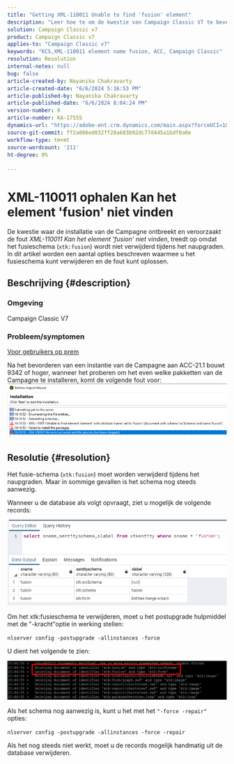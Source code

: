 ```yaml
---
title: "Getting XML-110011 Unable to find 'fusion' element"
description: "Leer hoe te om de kwestie van Campaign Classic V7 te bevestigen waar het fusieschema (xtk:fusion) niet in het proces van postupgrade wordt geschrapt."
solution: Campaign Classic v7
product: Campaign Classic v7
applies-to: "Campaign Classic v7"
keywords: "KCS,XML-110011 element name fusion, ACC, Campaign Classic"
resolution: Resolution
internal-notes: null
bug: false
article-created-by: Nayanika Chakravarty
article-created-date: "6/6/2024 5:16:53 PM"
article-published-by: Nayanika Chakravarty
article-published-date: "6/6/2024 8:04:24 PM"
version-number: 6
article-number: KA-17555
dynamics-url: "https://adobe-ent.crm.dynamics.com/main.aspx?forceUCI=1&pagetype=entityrecord&etn=knowledgearticle&id=52aa2490-2824-ef11-840a-00224809adb3"
source-git-commit: ff2a006ed032ff28a683b92dc77d445a1bdf0a0e
workflow-type: tm+mt
source-wordcount: '211'
ht-degree: 0%

---
```


# XML-110011 ophalen Kan het element &#39;fusion&#39; niet vinden


De kwestie waar de installatie van de Campagne ontbreekt en veroorzaakt de fout *XML-110011 Kan het element &#39;fusion&#39; niet vinden*, treedt op omdat het fusieschema (`xtk:fusion`) wordt niet verwijderd tijdens het naupgraden. In dit artikel worden een aantal opties beschreven waarmee u het fusieschema kunt verwijderen en de fout kunt oplossen.

## Beschrijving {#description}


### <b>Omgeving</b>

Campaign Classic V7

### <b>Probleem/symptomen</b>

<u>Voor gebruikers op prem</u>

Na het bevorderen van een instantie van de Campagne aan ACC-21.1 bouwt 9342 of hoger, wanneer het proberen om het even welke pakketten van de Campagne te installeren, komt de volgende fout voor:
<br>![](assets/___54aa2490-2824-ef11-840a-00224809adb3___.png)

## Resolutie {#resolution}


Het fusie-schema (`xtk:fusion`) moet worden verwijderd tijdens het naupgraden. Maar in sommige gevallen is het schema nog steeds aanwezig.

Wanneer u de database als volgt opvraagt, ziet u mogelijk de volgende records:

![](assets/5cf5ba8b-f838-ec11-b6e6-000d3a348885.png)

Om het xtk:fusieschema te verwijderen, moet u het postupgrade hulpmiddel met de &quot;-kracht&quot;optie in werking stellen:

`nlserver config -postupgrade -allinstances -force`

U dient het volgende te zien:

![](assets/406e7298-f938-ec11-b6e6-000d3a348885.png)

Als het schema nog aanwezig is, kunt u het met het `"-force -repair"` opties:

`nlserver config -postupgrade -allinstances -force -repair`

Als het nog steeds niet werkt, moet u de records mogelijk handmatig uit de database verwijderen.
